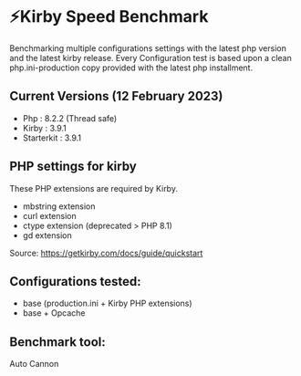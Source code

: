 # ⚡️Kirby Speed Benchmark

Benchmarking multiple configurations settings with the latest php version and the latest kirby release. Every Configuration test is based upon a clean php.ini-production
copy provided with the latest php installment.

## Current Versions (12 February 2023)

- Php : 8.2.2 (Thread safe)
- Kirby : 3.9.1
- Starterkit : 3.9.1

## PHP settings for kirby 

These PHP extensions are required by Kirby.

- mbstring extension
- curl extension
- ctype extension (deprecated > PHP 8.1)
- gd extension

Source: https://getkirby.com/docs/guide/quickstart

## Configurations tested:

- base (production.ini + Kirby PHP extensions)
- base + Opcache

## Benchmark tool:

Auto Cannon
